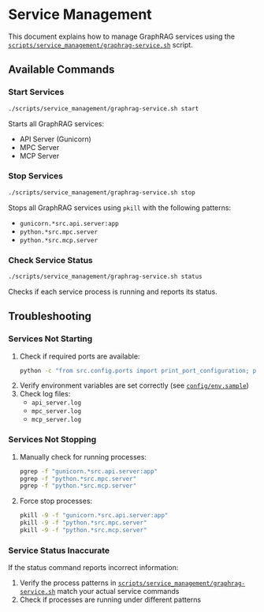 # Service Management

This document explains how to manage GraphRAG services using the [`scripts/service_management/graphrag-service.sh`](scripts/service_management/graphrag-service.sh) script.

## Available Commands

### Start Services
```bash
./scripts/service_management/graphrag-service.sh start
```
Starts all GraphRAG services:
- API Server (Gunicorn)
- MPC Server
- MCP Server

### Stop Services
```bash
./scripts/service_management/graphrag-service.sh stop
```
Stops all GraphRAG services using `pkill` with the following patterns:
- `gunicorn.*src.api.server:app`
- `python.*src.mpc.server`
- `python.*src.mcp.server`

### Check Service Status
```bash
./scripts/service_management/graphrag-service.sh status
```
Checks if each service process is running and reports its status.

## Troubleshooting

### Services Not Starting
1. Check if required ports are available:
   ```bash
   python -c "from src.config.ports import print_port_configuration; print_port_configuration()"
   ```
2. Verify environment variables are set correctly (see [`config/env.sample`](config/env.sample))
3. Check log files:
   - `api_server.log`
   - `mpc_server.log`
   - `mcp_server.log`

### Services Not Stopping
1. Manually check for running processes:
   ```bash
   pgrep -f "gunicorn.*src.api.server:app"
   pgrep -f "python.*src.mpc.server"
   pgrep -f "python.*src.mcp.server"
   ```
2. Force stop processes:
   ```bash
   pkill -9 -f "gunicorn.*src.api.server:app"
   pkill -9 -f "python.*src.mpc.server"
   pkill -9 -f "python.*src.mcp.server"
   ```

### Service Status Inaccurate
If the status command reports incorrect information:
1. Verify the process patterns in [`scripts/service_management/graphrag-service.sh`](scripts/service_management/graphrag-service.sh) match your actual service commands
2. Check if processes are running under different patterns
